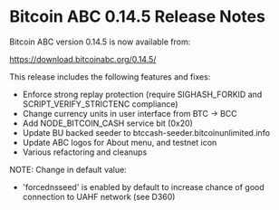# Bitcoin ABC 0.14.5 Release Notes

Bitcoin ABC version 0.14.5 is now available from:

  <https://download.bitcoinabc.org/0.14.5/>

This release includes the following features and fixes:

- Enforce strong replay protection (require SIGHASH_FORKID
  and SCRIPT_VERIFY_STRICTENC compliance)
- Change currency units in user interface from BTC -> BCC
- Add NODE_BITCOIN_CASH service bit (0x20)
- Update BU backed seeder to btccash-seeder.bitcoinunlimited.info
- Update ABC logos for About menu, and testnet icon
- Various refactoring and cleanups

NOTE: Change in default value:
- 'forcednsseed' is enabled by default to increase
  chance of good connection to UAHF network (see D360)
